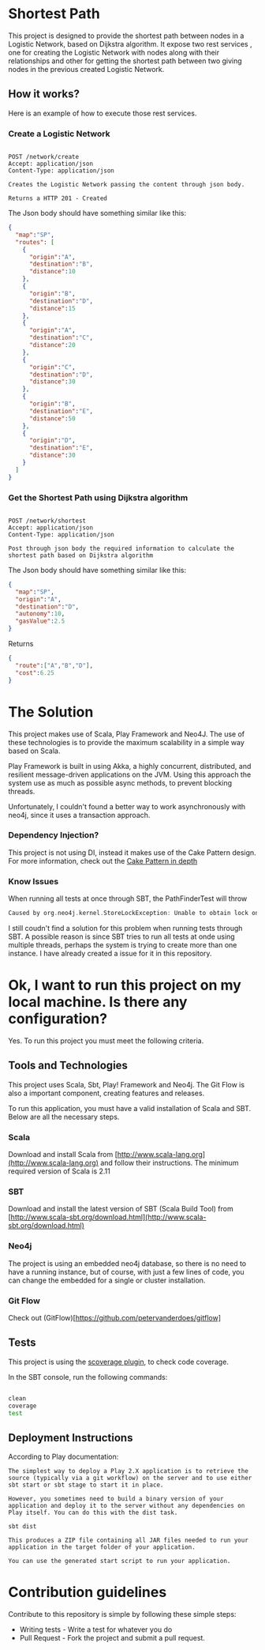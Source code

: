 # Shortest Path #

This project is designed to provide the shortest path between nodes in a Logistic Network, based on Dijkstra algorithm. It expose two rest services , one for creating the Logistic Network with nodes along with their relationships and other for getting the shortest path between two giving nodes in the previous created Logistic Network.

## How it works? ##

Here is an example of how to execute those rest services.

### Create a Logistic Network ###

```http

POST /network/create
Accept: application/json
Content-Type: application/json

Creates the Logistic Network passing the content through json body.

Returns a HTTP 201 - Created
```

The Json body should have something similar like this:

```json
{
  "map":"SP",
  "routes": [
    {
      "origin":"A",
      "destination":"B",
      "distance":10
    },
    {
      "origin":"B",
      "destination":"D",
      "distance":15
    },
    {
      "origin":"A",
      "destination":"C",
      "distance":20
    },
    {
      "origin":"C",
      "destination":"D",
      "distance":30
    },
    {
      "origin":"B",
      "destination":"E",
      "distance":50
    },
    {
      "origin":"D",
      "destination":"E",
      "distance":30
    }
  ]
}
```

### Get the Shortest Path using Dijkstra algorithm ###

```http

POST /network/shortest
Accept: application/json
Content-Type: application/json

Post through json body the required information to calculate the shortest path based on Dijkstra algorithm

```

The Json body should have something similar like this:

``` json
{
  "map":"SP",
  "origin":"A",
  "destination":"D",
  "autonomy":10,
  "gasValue":2.5
}
```

Returns

```json
{
  "route":["A","B","D"],
  "cost":6.25
}
```

# The Solution #

This project makes use of Scala, Play Framework and Neo4J.
The use of these technologies is to provide the maximum scalability in a simple way based on Scala.

Play Framework is built in using Akka, a highly concurrent, distributed, and resilient message-driven applications on the JVM. Using this approach the system use as much as possible async methods, to prevent blocking threads.

Unfortunately, I couldn't found a better way to work asynchronously with neo4j, since it uses a transaction approach.

### Dependency Injection? ###

This project is not using DI, instead it makes use of the Cake Pattern design.
For more information, check out the [Cake Pattern in depth](http://www.cakesolutions.net/teamblogs/2011/12/19/cake-pattern-in-depth)

### Know Issues ###

When running all tests at once through SBT, the PathFinderTest will throw

```scala
Caused by org.neo4j.kernel.StoreLockException: Unable to obtain lock on store lock file
```

I still coudn't find a solution for this problem when running tests through SBT. A possible reason is since SBT tries to run all tests at onde using multiple threads, perhaps the system is trying to create more than one instance. I have already created a issue for it in this repository.

# Ok, I want to run this project on my local machine. Is there any configuration? #

Yes. To run this project you must meet the following criteria.

## Tools and Technologies ##

This project uses Scala, Sbt, Play! Framework and Neo4j. The Git Flow is also a important component, creating features and releases.

To run this application, you must have a valid installation of Scala and SBT.
Below are all the necessary steps.

### Scala ###

Download and install Scala from [http://www.scala-lang.org](http://www.scala-lang.org) and follow their instructions. The minimum required version of Scala is 2.11

### SBT ###

Download and install the latest version of SBT (Scala Build Tool) from [http://www.scala-sbt.org/download.html](http://www.scala-sbt.org/download.html)

### Neo4j ###

The project is using an embedded neo4j database, so there is no need to have a running instance, but of course, with just a few lines of code, you can change the embedded for a single or cluster installation.

### Git Flow ###
Check out (GitFlow)[https://github.com/petervanderdoes/gitflow]

## Tests ##

This project is using the [scoverage plugin](https://github.com/scoverage/scalac-scoverage-plugin), to check code coverage.

In the SBT console, run the following commands:

```bash

clean
coverage
test
```

## Deployment Instructions ##

According to Play documentation:

```
The simplest way to deploy a Play 2.X application is to retrieve the source (typically via a git workflow) on the server and to use either sbt start or sbt stage to start it in place.

However, you sometimes need to build a binary version of your application and deploy it to the server without any dependencies on Play itself. You can do this with the dist task.

sbt dist

This produces a ZIP file containing all JAR files needed to run your application in the target folder of your application.

You can use the generated start script to run your application.
```

# Contribution guidelines #

Contribute to this repository is simple by following these simple steps:

* Writing tests - Write a test for whatever you do
* Pull Request - Fork the project and submit a pull request.
